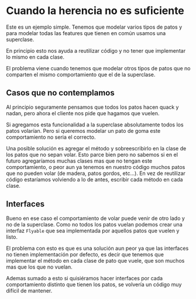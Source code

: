 # Cuando la herencia no es suficiente

Este es un ejemplo simple. Tenemos que modelar varios tipos de patos y para
modelar todas las features que tienen en común usamos una superclase.

En principio esto nos ayuda a reutilizar código y no tener que implementar lo
mismo en cada clase.

El problema viene cuando tenemos que modelar otros tipos de patos que no
comparten el mismo comportamiento que el de la superclase.

## Casos que no contemplamos

Al principio seguramente pensamos que todos los patos hacen quack y nadan, pero
ahora el cliente nos pide que hagamos que vuelen.

Si agregamos esta funcionalidad a la superclase absolutamente todos los patos
volarían. Pero si queremos modelar un pato de goma este comportamiento no seria
el correcto.

Una posible solución es agregar el método y sobreescribirlo en la clase de los
patos que no sepan volar. Esto parce bien pero no sabemos si en el futuro
agregaríamos muchas clases mas que no tengan este comportamiento, o peor aun ya
tenemos en nuestro código muchos patos que no pueden volar (de madera, patos
gordos, etc...). En vez de reutilizar código estaríamos volviendo a lo de antes,
escribir cada método en cada clase.

## Interfaces

Bueno en ese caso el comportamiento de volar puede venir de otro lado y no de la
superclase. Como no todos los patos vuelan podemos crear una interfaz `Flyable`
que sea implementada por aquellos patos que vuelen y listo.

El problema con esto es que es una solución aun peor ya que las interfaces no
tienen implementación por defecto, es decir que tenemos que implementar el
método en cada clase de pato que vuele, que son muchos mas que los que no
vuelan.

Ademas sumado a esto si quisiéramos hacer interfaces por cada comportamiento
distinto que tienen los patos, se volvería un código muy difícil de mantener.
